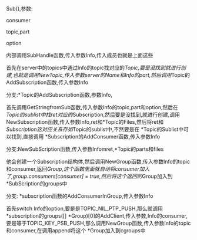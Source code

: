 Sub(),参数:

consumer

topic,part

option

内部调用SubHandle函数,传入参数Info,传入成员也就是上面这些

首先在server中的topics中通过Info的topic找对应的*Topic,要是没找到就进行创建,也就是调用NewTopic,传入参数server的Name和Info的part,然后调用*Topic的AddSubscription函数,传入参数Info

分支:*Topic的AddSubscription函数,参数Info,

首先调用GetStringfromSub函数,传入参数Info的topic,part和option,然后在 *Topic的sublist中找ret对应的*Subscription,然后要是没找到,就进行创建,调用NewSubscription函数,传入参数Info,ret和*Topic的Files,然后将ret和 *Subscription这对应关系存如*Topic的sublist中,不然要是在  *Topic的Sublist中可以找到,直接调用   *Subscription的AddConsumer函数,传入参数Info

分支:NewSubScription函数,传入参数Infomret,*Topic的parts和files

他会创建一个Subscription结构体,然后调用NewGroup函数,传入参数Info的topic和consumer,返回*Group,这个函数里面就自动将consumer加入了,group.consumers[consumer] = true,然后将这个返回的*Group加入到 *SubScription的groups中

分支: *subscription函数的AddConsumerInGroup,传入参数Info

首先switch Info的option,要是是TOPIC_NIL_PTP_PUSH,那么就调用  *subscription的groups([] *Group)[0]的AddClient,传入参数,Info的consumer,要是等于TOPIC_KEY_PSB_PUSH,那么调用NewGroup函数,传入参数Info的topic和consumer,在调用append将这个 *Group加入到cgroups中

